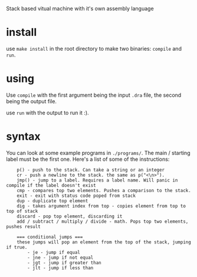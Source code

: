 Stack based vitual machine with it's own assembly language

# install
use `make install` in the root directory to make two binaries: `compile` and `run`. 

# using
Use `compile` with the first argument being the input `.dra` file, the second being the output file.

use `run` with the output to run it :).

# syntax

You can look at some example programs in `./programs/`. The main / starting label must be the first one.
Here's a list of some of the instructions:
```
    p() - push to the stack. Can take a string or an integer
    cr - push a newline to the stack. the same as p("<\n>").
    jmp() - jump to a label. Requires a label name. Will panic in compile if the label doesn't exist
    cmp - compares top two elements. Pushes a comparison to the stack.
    exit - exit with status code poped from stack
    dup - duplicate top element
    dig - takes argument index from top - copies element from top to top of stack
    discard - pop top element, discarding it
    add / subtract / multiply / divide - math. Pops top two elements, pushes result

    === conditional jumps ===
    these jumps will pop an element from the top of the stack, jumping if true.
        - je - jump if equal
        - jne - jump if not equal
        - jgt - jump if greater than
        - jlt - jump if less than
    
```